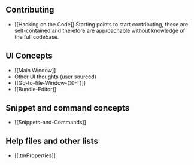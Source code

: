 ## Contributing
*   [[Hacking on the Code]]
	Starting points to start contributing, these are self-contained and therefore are approachable without knowledge of the full codebase.

## UI Concepts
* [[Main Window]]
* Other UI thoughts (user sourced)
 * [[Go-to-file-Window-(⌘-T)]]
 * [[Bundle-Editor]]

## Snippet and command concepts
* [[Snippets-and-Commands]]

## Help files and other lists
* [[.tmProperties]]